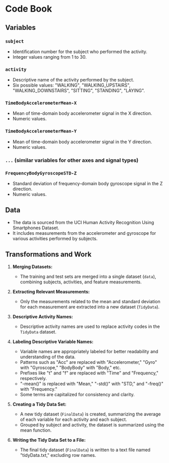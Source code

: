 # Code Book

## Variables

### `subject`
- Identification number for the subject who performed the activity.
- Integer values ranging from 1 to 30.

### `activity`
- Descriptive name of the activity performed by the subject.
- Six possible values: "WALKING", "WALKING_UPSTAIRS", "WALKING_DOWNSTAIRS", "SITTING", "STANDING", "LAYING".

### `TimeBodyAccelerometerMean-X`
- Mean of time-domain body accelerometer signal in the X direction.
- Numeric values.

### `TimeBodyAccelerometerMean-Y`
- Mean of time-domain body accelerometer signal in the Y direction.
- Numeric values.

### `...` (similar variables for other axes and signal types)

### `FrequencyBodyGyroscopeSTD-Z`
- Standard deviation of frequency-domain body gyroscope signal in the Z direction.
- Numeric values.

## Data

- The data is sourced from the UCI Human Activity Recognition Using Smartphones Dataset.
- It includes measurements from the accelerometer and gyroscope for various activities performed by subjects.

## Transformations and Work

1. **Merging Datasets:**
   - The training and test sets are merged into a single dataset (`data`), combining subjects, activities, and feature measurements.

2. **Extracting Relevant Measurements:**
   - Only the measurements related to the mean and standard deviation for each measurement are extracted into a new dataset (`TidyData`).

3. **Descriptive Activity Names:**
   - Descriptive activity names are used to replace activity codes in the `TidyData` dataset.

4. **Labeling Descriptive Variable Names:**
   - Variable names are appropriately labeled for better readability and understanding of the data.
   - Patterns such as "Acc" are replaced with "Accelerometer," "Gyro" with "Gyroscope," "BodyBody" with "Body," etc.
   - Prefixes like "t" and "f" are replaced with "Time" and "Frequency," respectively.
   - "-mean()" is replaced with "Mean," "-std()" with "STD," and "-freq()" with "Frequency."
   - Some terms are capitalized for consistency and clarity.

5. **Creating a Tidy Data Set:**
   - A new tidy dataset (`FinalData`) is created, summarizing the average of each variable for each activity and each subject.
   - Grouped by subject and activity, the dataset is summarized using the mean function.

6. **Writing the Tidy Data Set to a File:**
   - The final tidy dataset (`FinalData`) is written to a text file named "tidyData.txt," excluding row names.